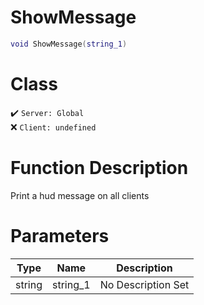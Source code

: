 # ShowMessage
```lua
void ShowMessage(string_1)
```
# Class
✔️ `Server: Global`  
❌ `Client: undefined`  

# Function Description
Print a hud message on all clients
# Parameters
Type|Name|Description
--|--|--
string|string_1|No Description Set
